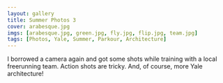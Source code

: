 ```yaml
---
layout: gallery
title: Summer Photos 3
cover: arabesque.jpg
imgs: [arabesque.jpg, green.jpg, fly.jpg, flip.jpg, team.jpg]
tags: [Photos, Yale, Summer, Parkour, Architecture]
---
```


I borrowed a camera again and got some shots while training with a local freerunning team. Action shots are tricky. And, of course, more Yale architecture!